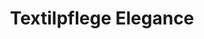 ---
title: "Textilpflege Elegance"
url: /krefeld/textilpflege-elegance-krefelder-strasse/
shop: Wäscherei
---